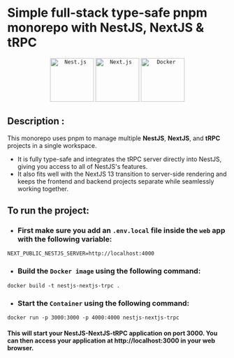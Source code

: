 # Simple full-stack type-safe pnpm monorepo with NestJS, NextJS & tRPC

<div align="center">
	<code><img width="100" src="https://github.com/marwin1991/profile-technology-icons/assets/136815194/519bfaf3-c242-431e-a269-876979f05574" alt="Nest.js" title="Nest.js"/></code>
	<code><img width="100" src="https://github.com/marwin1991/profile-technology-icons/assets/136815194/5f8c622c-c217-4649-b0a9-7e0ee24bd704" alt="Next.js" title="Next.js"/></code>
	<code><img width="100" src="https://user-images.githubusercontent.com/25181517/117207330-263ba280-adf4-11eb-9b97-0ac5b40bc3be.png" alt="Docker" title="Docker"/></code>
</div>

## Description :
This monorepo uses pnpm to manage multiple **NestJS**, **NextJS**, and **tRPC** projects in a single workspace.
* It is fully type-safe and integrates the tRPC server directly into NestJS, giving you access to all of NestJS's features.
* It also fits well with the NextJS 13 transition to server-side rendering and keeps the frontend and backend projects separate while seamlessly working together.

## To run the project:
* ### First make sure you add an `.env.local` file inside the `web` app with the following variable:

```env
NEXT_PUBLIC_NESTJS_SERVER=http://localhost:4000
```

* ### Build the `Docker image` using the following command:
```
docker build -t nestjs-nextjs-trpc .
```
* ### Start the `Container` using the following command:
```
docker run -p 3000:3000 -p 4000:4000 nestjs-nextjs-trpc
```
#### This will start your NestJS-NextJS-tRPC application on port 3000. You can then access your application at http://localhost:3000 in your web browser.
